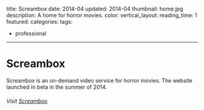 title: Screambox
date: 2014-04
updated: 2014-04
thumbnail: home.jpg
description: A home for horror movies.
color:
vertical_layout:
reading_time: 1
featured:
categories:
tags:
- professional
---

# Screambox

Screambox is an on-demand video service for horror movies. The website launched in beta in the summer of 2014.

###### Visit [Screambox](https://www.screambox.com/).

<img class="wide rounded" src="home.jpg" alt="">
